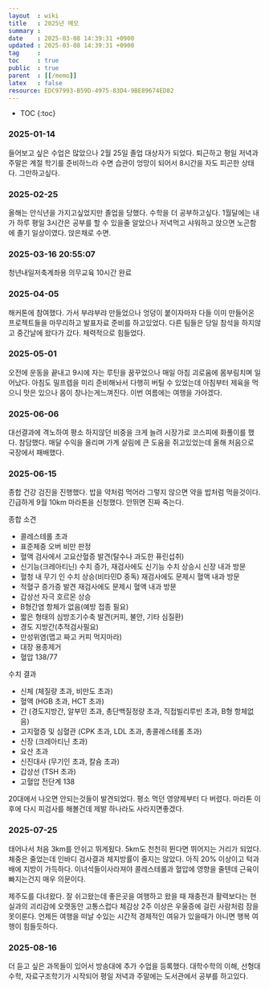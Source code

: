 ```yaml
---
layout  : wiki
title   : 2025년 메모 
summary : 
date    : 2025-03-08 14:39:31 +0900
updated : 2025-03-08 14:39:31 +0900
tag     : 
toc     : true
public  : true
parent  : [[/memo]] 
latex   : false
resource: EDC97993-B59D-4975-83D4-9BE89674ED82
---
```

* TOC
{:toc}
### 2025-01-14
들어보고 싶은 수업은 많았으나 2월 25일 졸업 대상자가 되었다. 퇴근하고 평일 저녁과 주말은 계절 학기를 준비하느라 수면 습관이 엉망이 되어서 8시간을 자도 피곤한 상태다. 그만하고싶다.

### 2025-02-25
올해는 안식년을 가지고싶었지만 졸업을 당했다. 수학을 더 공부하고싶다. 1월달에는 내가 하루 평일 3시간은 공부를 할 수 있을줄 알았으나 저녁먹고 샤워하고 앉으면 노곤함에 졸기 일상이였다. 앉은채로 수면.

### 2025-03-16 20:55:07
청년내일저축계좌용 의무교육 10시간 완료

### 2025-04-05
해커톤에 참여했다. 가서 부랴부랴 만들었으나 엉덩이 붙이자마자 다들 이미 만들어온 프로젝트들을 마무리하고 발표자료 준비를 하고있었다. 다른 팀들은 당일 참석을 하지않고 중간날에 왔다가 갔다. 체력적으로 힘들었다.

### 2025-05-01
오전에 운동을 끝내고 9시에 자는 루틴을 꿈꾸었으나 매일 아침 괴로움에 몸부림치며 일어났다. 아침도 밀프렙을 미리 준비해놔서 다행히 버틸 수 있었는데 아침부터 제육을 먹으니 맛은 있으나 몸이 창나는게느껴진다. 이번 여름에는 여행을 가야겠다.

### 2025-06-06
대선결과에 격노하여 평소 하지않던 비중을 크게 늘려 시장가로 코스피에 화풀이를 했다. 참담했다. 매달 수익을 올리며 가계 살림에 큰 도움을 쥐고있었는데 올해 처음으로 국장에서 패배했다. 

### 2025-06-15
종합 건강 검진을 진행했다. 밥을 약처럼 먹어라 그렇지 않으면 약을 밥처럼 먹을것이다.
긴급하게 9월 10km 마라톤을 신청했다. 안뛰면 진짜 죽는다.

종합 소견
- 콜레스테롤 초과
- 표준체중 오버 비만 판정
- 혈액 검사에서 고요산혈증 발견(탈수나 과도한 퓨린섭취)
- 신기능(크레아티닌) 수치 증가, 재검사에도 신기능 수치 상승시 신장 내과 방문
- 혈청 내 무기 인 수치 상승(비타민D 중독) 재검사에도 문제시 혈액 내과 방문
- 적혈구 증가증 발견 재검사에도 문제시 혈액 내과 방문
- 갑상선 자극 호르몬 상승
- B형간염 항체가 없음(예방 접종 필요)
- 짧은 형태의 심방조기수축 발견(커피, 불안, 기타 심질환)
- 경도 지방간(추적검사필요) 
- 만성위염(맵고 짜고 커피 먹지마라)
- 대장 용종제거
- 혈압 138/77

수치 결과 
- 신체 (체질량 초과, 비만도 초과)
- 혈액 (HGB 초과, HCT 초과)
- 간 (경도지방간, 알부민 초과, 총단백질정량 초과, 직접빌리루빈 초과, B형 항체없음)
- 고지혈증 및 심혈관 (CPK 초과, LDL 초과, 총콜레스테롤 초과)
- 신장 (크레아티닌 초과)
- 요산 초과
- 신진대사 (무기인 초과, 칼슘 초과)
- 갑상선 (TSH 초과)
- 고혈압 전단계 138

20대에서 나오면 안되는것들이 발견되었다. 평소 먹던 영양제부터 다 버렸다. 마라톤 이후에 다시 피검사를 해볼건데 제발 하나라도 사라지면좋겠다.

### 2025-07-25
태어나서 처음 3km를 안쉬고 뛰게됬다. 5km도 천천히 뛴다면 뛰어지는 거리가 되었다. 체중은 줄었는데 인바디 검사결과 체지방률이 줄지는 않았다. 아직 20% 이상이고 턱과 배에 지방이 가득하다. 이녀석들이사라져야 콜레스테롤과 혈압에 영향을 줄텐데 근육이 빠지는건지 매우 의문이다. 

제주도를 다녀왔다. 잘 쉬고왔는데 좋은곳을 여행하고 왔을 때 재충전과 활력보다는 현실과의 괴리감에 오랫동안 고통스럽다 체감상 2주 이상은 우울증에 걸린 사람처럼 잠을 못이룬다. 언제든 여행을 떠날 수있는 시간적 경제적인 여유가 있을때가 아니면 행복 여행이 힘들듯하다.

### 2025-08-16
더 듣고 싶은 과목들이 있어서 방송대에 추가 수업을 등록했다. 대학수학의 이해, 선형대수학, 자료구조학기가 시작되어 평일 저녁과 주말에는 도서관에서 공부를 하고있다. 


